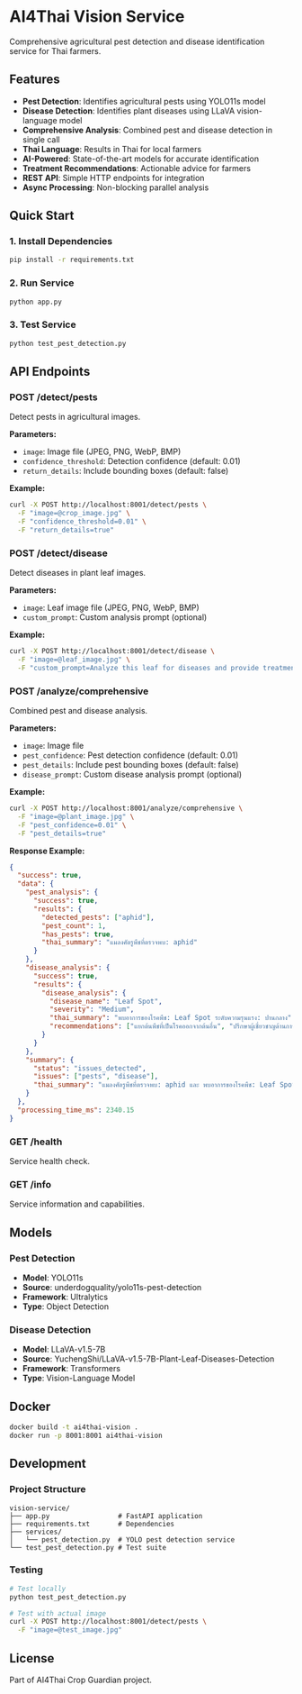 # AI4Thai Vision Service

Comprehensive agricultural pest detection and disease identification service for Thai farmers.

## Features

- **Pest Detection**: Identifies agricultural pests using YOLO11s model
- **Disease Detection**: Identifies plant diseases using LLaVA vision-language model
- **Comprehensive Analysis**: Combined pest and disease detection in single call
- **Thai Language**: Results in Thai for local farmers
- **AI-Powered**: State-of-the-art models for accurate identification
- **Treatment Recommendations**: Actionable advice for farmers
- **REST API**: Simple HTTP endpoints for integration
- **Async Processing**: Non-blocking parallel analysis

## Quick Start

### 1. Install Dependencies
```bash
pip install -r requirements.txt
```

### 2. Run Service
```bash
python app.py
```

### 3. Test Service
```bash
python test_pest_detection.py
```

## API Endpoints

### POST /detect/pests
Detect pests in agricultural images.

**Parameters:**
- `image`: Image file (JPEG, PNG, WebP, BMP)
- `confidence_threshold`: Detection confidence (default: 0.01)
- `return_details`: Include bounding boxes (default: false)

**Example:**
```bash
curl -X POST http://localhost:8001/detect/pests \
  -F "image=@crop_image.jpg" \
  -F "confidence_threshold=0.01" \
  -F "return_details=true"
```

### POST /detect/disease
Detect diseases in plant leaf images.

**Parameters:**
- `image`: Leaf image file (JPEG, PNG, WebP, BMP)
- `custom_prompt`: Custom analysis prompt (optional)

**Example:**
```bash
curl -X POST http://localhost:8001/detect/disease \
  -F "image=@leaf_image.jpg" \
  -F "custom_prompt=Analyze this leaf for diseases and provide treatment advice"
```

### POST /analyze/comprehensive
Combined pest and disease analysis.

**Parameters:**
- `image`: Image file
- `pest_confidence`: Pest detection confidence (default: 0.01)
- `pest_details`: Include pest bounding boxes (default: false)
- `disease_prompt`: Custom disease analysis prompt (optional)

**Example:**
```bash
curl -X POST http://localhost:8001/analyze/comprehensive \
  -F "image=@plant_image.jpg" \
  -F "pest_confidence=0.01" \
  -F "pest_details=true"
```

**Response Example:**
```json
{
  "success": true,
  "data": {
    "pest_analysis": {
      "success": true,
      "results": {
        "detected_pests": ["aphid"],
        "pest_count": 1,
        "has_pests": true,
        "thai_summary": "แมลงศัตรูพืชที่ตรวจพบ: aphid"
      }
    },
    "disease_analysis": {
      "success": true,
      "results": {
        "disease_analysis": {
          "disease_name": "Leaf Spot",
          "severity": "Medium",
          "thai_summary": "พบอาการของโรคพืช: Leaf Spot ระดับความรุนแรง: ปานกลาง",
          "recommendations": ["แยกต้นพืชที่เป็นโรคออกจากต้นอื่น", "ปรึกษาผู้เชี่ยวชาญด้านการเกษตร"]
        }
      }
    },
    "summary": {
      "status": "issues_detected",
      "issues": ["pests", "disease"],
      "thai_summary": "แมลงศัตรูพืชที่ตรวจพบ: aphid และ พบอาการของโรคพืช: Leaf Spot ระดับความรุนแรง: ปานกลาง"
    }
  },
  "processing_time_ms": 2340.15
}
```

### GET /health
Service health check.

### GET /info
Service information and capabilities.

## Models

### Pest Detection
- **Model**: YOLO11s
- **Source**: underdogquality/yolo11s-pest-detection
- **Framework**: Ultralytics
- **Type**: Object Detection

### Disease Detection
- **Model**: LLaVA-v1.5-7B
- **Source**: YuchengShi/LLaVA-v1.5-7B-Plant-Leaf-Diseases-Detection
- **Framework**: Transformers
- **Type**: Vision-Language Model

## Docker

```bash
docker build -t ai4thai-vision .
docker run -p 8001:8001 ai4thai-vision
```

## Development

### Project Structure
```
vision-service/
├── app.py                 # FastAPI application
├── requirements.txt       # Dependencies
├── services/
│   └── pest_detection.py  # YOLO pest detection service
└── test_pest_detection.py # Test suite
```

### Testing
```bash
# Test locally
python test_pest_detection.py

# Test with actual image
curl -X POST http://localhost:8001/detect/pests \
  -F "image=@test_image.jpg"
```

## License

Part of AI4Thai Crop Guardian project.